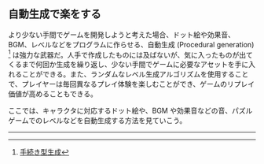 ## 自動生成で楽をする

より少ない手間でゲームを開発しようと考えた場合、ドット絵や効果音、BGM、レベルなどをプログラムに作らせる、自動生成 (Procedural generation) [^1] は強力な武器だ。人手で作成したものには及ばないが、気に入ったものが出てくるまで何回か生成を繰り返し、少ない手間でゲームに必要なアセットを手に入れることができる。また、ランダムなレベル生成アルゴリズムを使用することで、プレイヤーは毎回異なるプレイ体験を楽しむことができ、ゲームのリプレイ価値が高めることもできる。

ここでは、キャラクタに対応するドット絵や、BGM や効果音などの音、パズルゲームでのレベルなどを自動生成する方法を見ていこう。

---

[^1]: [手続き型生成](https://ja.wikipedia.org/wiki/%E6%89%8B%E7%B6%9A%E3%81%8D%E5%9E%8B%E7%94%9F%E6%88%90)
